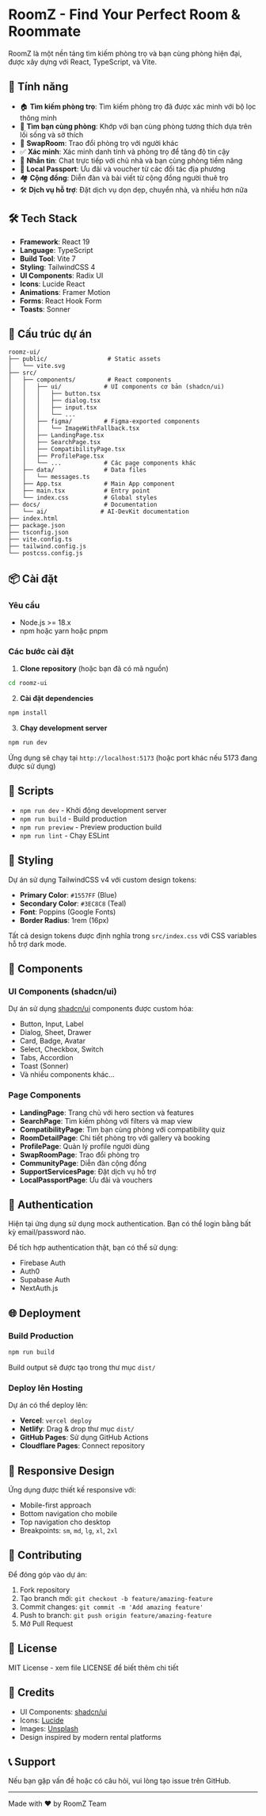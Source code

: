 # RoomZ - Find Your Perfect Room & Roommate

RoomZ là một nền tảng tìm kiếm phòng trọ và bạn cùng phòng hiện đại, được xây dựng với React, TypeScript, và Vite.

## 🚀 Tính năng

- 🏠 **Tìm kiếm phòng trọ**: Tìm kiếm phòng trọ đã được xác minh với bộ lọc thông minh
- 👥 **Tìm bạn cùng phòng**: Khớp với bạn cùng phòng tương thích dựa trên lối sống và sở thích
- 🔄 **SwapRoom**: Trao đổi phòng trọ với người khác
- ✅ **Xác minh**: Xác minh danh tính và phòng trọ để tăng độ tin cậy
- 💬 **Nhắn tin**: Chat trực tiếp với chủ nhà và bạn cùng phòng tiềm năng
- 🎁 **Local Passport**: Ưu đãi và voucher từ các đối tác địa phương
- 🏘️ **Cộng đồng**: Diễn đàn và bài viết từ cộng đồng người thuê trọ
- 🛠️ **Dịch vụ hỗ trợ**: Đặt dịch vụ dọn dẹp, chuyển nhà, và nhiều hơn nữa

## 🛠️ Tech Stack

- **Framework**: React 19
- **Language**: TypeScript
- **Build Tool**: Vite 7
- **Styling**: TailwindCSS 4
- **UI Components**: Radix UI
- **Icons**: Lucide React
- **Animations**: Framer Motion
- **Forms**: React Hook Form
- **Toasts**: Sonner

## 📁 Cấu trúc dự án

```
roomz-ui/
├── public/                 # Static assets
│   └── vite.svg
├── src/
│   ├── components/         # React components
│   │   ├── ui/            # UI components cơ bản (shadcn/ui)
│   │   │   ├── button.tsx
│   │   │   ├── dialog.tsx
│   │   │   ├── input.tsx
│   │   │   └── ...
│   │   ├── figma/         # Figma-exported components
│   │   │   └── ImageWithFallback.tsx
│   │   ├── LandingPage.tsx
│   │   ├── SearchPage.tsx
│   │   ├── CompatibilityPage.tsx
│   │   ├── ProfilePage.tsx
│   │   └── ...            # Các page components khác
│   ├── data/              # Data files
│   │   └── messages.ts
│   ├── App.tsx            # Main App component
│   ├── main.tsx           # Entry point
│   └── index.css          # Global styles
├── docs/                  # Documentation
│   └── ai/               # AI-DevKit documentation
├── index.html
├── package.json
├── tsconfig.json
├── vite.config.ts
├── tailwind.config.js
└── postcss.config.js
```

## 📦 Cài đặt

### Yêu cầu

- Node.js >= 18.x
- npm hoặc yarn hoặc pnpm

### Các bước cài đặt

1. **Clone repository** (hoặc bạn đã có mã nguồn)

```bash
cd roomz-ui
```

2. **Cài đặt dependencies**

```bash
npm install
```

3. **Chạy development server**

```bash
npm run dev
```

Ứng dụng sẽ chạy tại `http://localhost:5173` (hoặc port khác nếu 5173 đang được sử dụng)

## 🔨 Scripts

- `npm run dev` - Khởi động development server
- `npm run build` - Build production
- `npm run preview` - Preview production build
- `npm run lint` - Chạy ESLint

## 🎨 Styling

Dự án sử dụng TailwindCSS v4 với custom design tokens:

- **Primary Color**: `#1557FF` (Blue)
- **Secondary Color**: `#3EC8C8` (Teal)
- **Font**: Poppins (Google Fonts)
- **Border Radius**: 1rem (16px)

Tất cả design tokens được định nghĩa trong `src/index.css` với CSS variables hỗ trợ dark mode.

## 🧩 Components

### UI Components (shadcn/ui)

Dự án sử dụng [shadcn/ui](https://ui.shadcn.com/) components được custom hóa:

- Button, Input, Label
- Dialog, Sheet, Drawer
- Card, Badge, Avatar
- Select, Checkbox, Switch
- Tabs, Accordion
- Toast (Sonner)
- Và nhiều components khác...

### Page Components

- **LandingPage**: Trang chủ với hero section và features
- **SearchPage**: Tìm kiếm phòng với filters và map view
- **CompatibilityPage**: Tìm bạn cùng phòng với compatibility quiz
- **RoomDetailPage**: Chi tiết phòng trọ với gallery và booking
- **ProfilePage**: Quản lý profile người dùng
- **SwapRoomPage**: Trao đổi phòng trọ
- **CommunityPage**: Diễn đàn cộng đồng
- **SupportServicesPage**: Đặt dịch vụ hỗ trợ
- **LocalPassportPage**: Ưu đãi và vouchers

## 🔐 Authentication

Hiện tại ứng dụng sử dụng mock authentication. Bạn có thể login bằng bất kỳ email/password nào.

Để tích hợp authentication thật, bạn có thể sử dụng:
- Firebase Auth
- Auth0
- Supabase Auth
- NextAuth.js

## 🌐 Deployment

### Build Production

```bash
npm run build
```

Build output sẽ được tạo trong thư mục `dist/`

### Deploy lên Hosting

Dự án có thể deploy lên:

- **Vercel**: `vercel deploy`
- **Netlify**: Drag & drop thư mục `dist/`
- **GitHub Pages**: Sử dụng GitHub Actions
- **Cloudflare Pages**: Connect repository

## 📱 Responsive Design

Ứng dụng được thiết kế responsive với:
- Mobile-first approach
- Bottom navigation cho mobile
- Top navigation cho desktop
- Breakpoints: `sm`, `md`, `lg`, `xl`, `2xl`

## 🤝 Contributing

Để đóng góp vào dự án:

1. Fork repository
2. Tạo branch mới: `git checkout -b feature/amazing-feature`
3. Commit changes: `git commit -m 'Add amazing feature'`
4. Push to branch: `git push origin feature/amazing-feature`
5. Mở Pull Request

## 📄 License

MIT License - xem file LICENSE để biết thêm chi tiết

## 🙏 Credits

- UI Components: [shadcn/ui](https://ui.shadcn.com/)
- Icons: [Lucide](https://lucide.dev/)
- Images: [Unsplash](https://unsplash.com/)
- Design inspired by modern rental platforms

## 📞 Support

Nếu bạn gặp vấn đề hoặc có câu hỏi, vui lòng tạo issue trên GitHub.

---

Made with ❤️ by RoomZ Team
